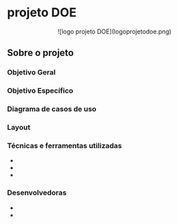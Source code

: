 # projeto DOE
<p align="center">  
![logo projeto DOE](logoprojetodoe.png)  
</p>

## Sobre o projeto

### Objetivo Geral

### Objetivo Específico

### Diagrama de casos de uso

### Layout


### Técnicas e ferramentas utilizadas
-
-
-

### Desenvolvedoras
-
-
